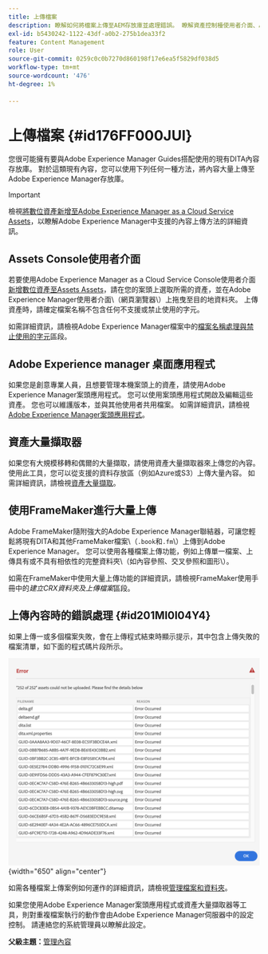 ```yaml
---
title: 上傳檔案
description: 瞭解如何將檔案上傳至AEM存放庫並處理錯誤。 瞭解資產控制檯使用者介面、AEM案頭應用程式、資產大量擷取器，以及使用FrameMaker進行大量上傳。
exl-id: b5430242-1122-43df-a0b2-275b1dea33f2
feature: Content Management
role: User
source-git-commit: 0259c0c0b7270d860198f17e6ea5f5829df038d5
workflow-type: tm+mt
source-wordcount: '476'
ht-degree: 1%

---
```


# 上傳檔案 {#id176FF000JUI}

您很可能擁有要與Adobe Experience Manager Guides搭配使用的現有DITA內容存放庫。 對於這類現有內容，您可以使用下列任何一種方法，將內容大量上傳至Adobe Experience Manager存放庫。

>[!IMPORTANT]
>
> 檢視[將數位資產新增至Adobe Experience Manager as a Cloud Service Assets](https://experienceleague.adobe.com/docs/experience-manager-cloud-service/assets/manage/add-assets.html)，以瞭解Adobe Experience Manager中支援的內容上傳方法的詳細資訊。

## Assets Console使用者介面

若要使用Adobe Experience Manager as a Cloud Service Console使用者介面[新增數位資產至Assets Assets](https://experienceleague.adobe.com/docs/experience-manager-cloud-service/assets/manage/add-assets.html#filename-handling#upload-assets)，請在您的案頭上選取所需的資產，並在Adobe Experience Manager使用者介面\（網頁瀏覽器\）上拖曳至目的地資料夾。 上傳資產時，請確定檔案名稱不包含任何不支援或禁止使用的字元。

如需詳細資訊，請檢視Adobe Experience Manager檔案中的[檔案名稱處理與禁止使用的字元](https://experienceleague.adobe.com/docs/experience-manager-cloud-service/assets/manage/add-assets.html#filename-handling)區段。

## Adobe Experience manager 桌面應用程式

如果您是創意專業人員，且想要管理本機案頭上的資產，請使用Adobe Experience Manager案頭應用程式。 您可以使用案頭應用程式開啟及編輯這些資產。 您也可以維護版本，並與其他使用者共用檔案。 如需詳細資訊，請檢視[Adobe Experience Manager案頭應用程式](https://experienceleague.adobe.com/docs/experience-manager-desktop-app/using/using.html)。

## 資產大量擷取器

如果您有大規模移轉和偶爾的大量擷取，請使用資產大量擷取器來上傳您的內容。 使用此工具，您可以從支援的資料存放區（例如Azure或S3）上傳大量內容。 如需詳細資訊，請檢視[資產大量擷取](https://experienceleague.adobe.com/docs/experience-manager-cloud-service/assets/manage/add-assets.html?lang=en#asset-bulk-ingestor)。

## 使用FrameMaker進行大量上傳

Adobe FrameMaker隨附強大的Adobe Experience Manager聯結器，可讓您輕鬆將現有DITA和其他FrameMaker檔案\（`.book`和`.fm`\）上傳到Adobe Experience Manager。 您可以使用各種檔案上傳功能，例如上傳單一檔案、上傳具有或不具有相依性的完整資料夾\（如內容參照、交叉參照和圖形\）。

如需在FrameMaker中使用大量上傳功能的詳細資訊，請檢視FrameMaker使用手冊中的&#x200B;*建立CRX資料夾及上傳檔案*&#x200B;區段。

## 上傳內容時的錯誤處理 {#id201MI0I04Y4}

如果上傳一或多個檔案失敗，會在上傳程式結束時顯示提示，其中包含上傳失敗的檔案清單，如下面的程式碼片段所示。

![](images/uuid-files-failed-to-upload_cs.png){width="650" align="center"}

如需各種檔案上傳案例如何運作的詳細資訊，請檢視[管理檔案和資料夾](authoring-file-management.md#)。

如果您使用Adobe Experience Manager案頭應用程式或資產大量擷取器等工具，則對重複檔案執行的動作會由Adobe Experience Manager伺服器中的設定控制。 請連絡您的系統管理員以瞭解此設定。

**父級主題：**[&#x200B;管理內容](authoring.md)
